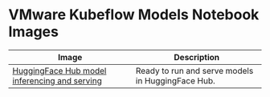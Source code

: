 # VMware Kubeflow Models Notebook Images

| Image                                                                                   | Description                                       |
| ----------------------------------------------------------------------------------------| ------------------------------------------------- |
| [HuggingFace Hub model inferencing and serving](./hf-inference-deploy/Dockerfile)       | Ready to run and serve models in HuggingFace Hub. |